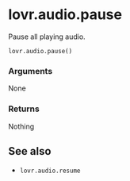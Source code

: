 <!--
category: reference
-->

lovr.audio.pause
===

Pause all playing audio.

    lovr.audio.pause()

### Arguments

None

### Returns

Nothing

See also
---

- `lovr.audio.resume`
